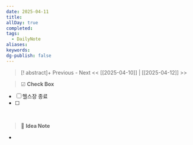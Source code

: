 ```yaml
---
date: 2025-04-11
title: 
allDay: true
completed: 
tags:
  - DailyNote
aliases: 
keywords: 
dg-publish: false
---
```

>[! abstract]+ Previous - Next
><< [[2025-04-10]] | [[2025-04-12]] >>

> ☑ **Check Box**

- [ ] 헬스장 종료
- [ ] 

<br>

> 🧠 **Idea Note**

- 


